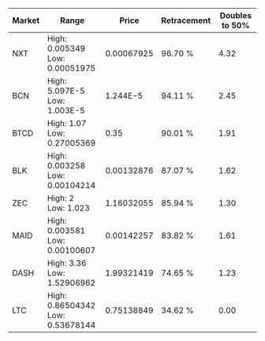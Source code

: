 | Market | Range | Price| Retracement | Doubles to 50% |
| --- | --- | --- | --- | --- |
| NXT | High: 0.005349<br />Low: 0.00051975 | 0.00067925 | 96.70 % | 4.32 |
| BCN | High: 5.097E-5<br />Low: 1.003E-5 | 1.244E-5 | 94.11 % | 2.45 |
| BTCD | High: 1.07<br />Low: 0.27005369 | 0.35 | 90.01 % | 1.91 |
| BLK | High: 0.003258<br />Low: 0.00104214 | 0.00132876 | 87.07 % | 1.62 |
| ZEC | High: 2<br />Low: 1.023 | 1.16032055 | 85.94 % | 1.30 |
| MAID | High: 0.003581<br />Low: 0.00100607 | 0.00142257 | 83.82 % | 1.61 |
| DASH | High: 3.36<br />Low: 1.52906962 | 1.99321419 | 74.65 % | 1.23 |
| LTC | High: 0.86504342<br />Low: 0.53678144 | 0.75138849 | 34.62 % | 0.00 |
